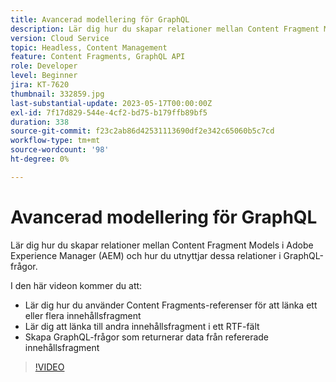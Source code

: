 ```yaml
---
title: Avancerad modellering för GraphQL
description: Lär dig hur du skapar relationer mellan Content Fragment Models i Adobe Experience Manager (AEM) och hur du utnyttjar dessa relationer i GraphQL-frågor.
version: Cloud Service
topic: Headless, Content Management
feature: Content Fragments, GraphQL API
role: Developer
level: Beginner
jira: KT-7620
thumbnail: 332859.jpg
last-substantial-update: 2023-05-17T00:00:00Z
exl-id: 7f17d829-544e-4cf2-bd75-b179ffb89bf5
duration: 338
source-git-commit: f23c2ab86d42531113690df2e342c65060b5c7cd
workflow-type: tm+mt
source-wordcount: '98'
ht-degree: 0%

---
```


# Avancerad modellering för GraphQL

Lär dig hur du skapar relationer mellan Content Fragment Models i Adobe Experience Manager (AEM) och hur du utnyttjar dessa relationer i GraphQL-frågor.

I den här videon kommer du att:

+ Lär dig hur du använder Content Fragments-referenser för att länka ett eller flera innehållsfragment
+ Lär dig att länka till andra innehållsfragment i ett RTF-fält
+ Skapa GraphQL-frågor som returnerar data från refererade innehållsfragment

>[!VIDEO](https://video.tv.adobe.com/v/332859?quality=12&learn=on)
